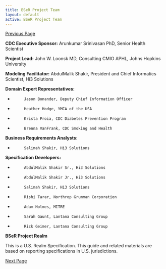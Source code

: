 ```yaml
---
title: BSeR Project Team
layout: default
active: BSeR Project Team
---
```


[Previous Page](Introduction.html)

**CDC Executive Sponsor:** Arunkumar Srinivasan PhD, Senior Health Scientist

**Project Lead:** John W. Loonsk MD, Consulting CMIO APHL, Johns Hopkins University

**Modeling Facilitator:** AbdulMalik Shakir, President and Chief Informatics Scientist, Hi3 Solutions

**Domain Expert Representatives:**

*          Jason Bonander, Deputy Chief Information Officer

*          Heather Hodge, YMCA of the USA

*          Krista Proia, CDC Diabetes Prevention Program

*          Brenna VanFrank, CDC Smoking and Health

**Business Requirements Analysts:**

*          Salimah Shakir, Hi3 Solutions

**Specification Developers:**

*          AbdulMalik Shakir Sr., Hi3 Solutions

*          AbdulMalik Shakir Jr., Hi3 Solutions

*          Salimah Shakir, Hi3 Solutions

*          Rishi Tarar, Northrop Grumman Corporation

*          Adam Holmes, MITRE
 
*          Sarah Gaunt, Lantana Consulting Group

*          Rick Geimer, Lantana Consulting Group

**BSeR Project Realm**

This is a U.S. Realm Specification. This guide and related materials are based on reporting specifications in U.S. jurisdictions.

[Next Page](Acknowledgements.html)